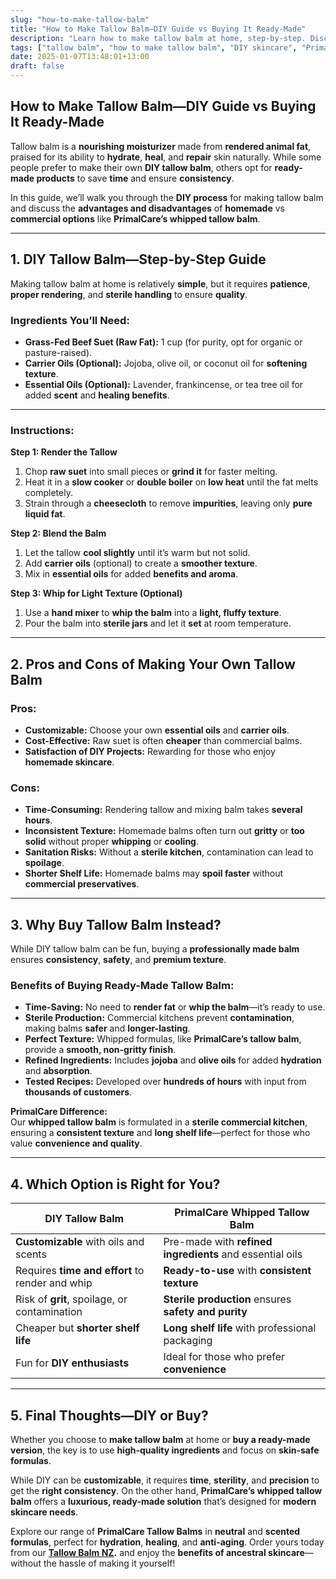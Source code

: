 ```yaml
---
slug: "how-to-make-tallow-balm"
title: "How to Make Tallow Balm—DIY Guide vs Buying It Ready-Made"
description: "Learn how to make tallow balm at home, step-by-step. Discover the pros and cons of DIY tallow balm versus buying PrimalCare’s ready-made whipped tallow balm."
tags: ["tallow balm", "how to make tallow balm", "DIY skincare", "PrimalCare"]
date: 2025-01-07T13:48:01+13:00
draft: false
---
```


## How to Make Tallow Balm—DIY Guide vs Buying It Ready-Made  
Tallow balm is a **nourishing moisturizer** made from **rendered animal fat**, praised for its ability to **hydrate**, **heal**, and **repair** skin naturally. While some people prefer to make their own **DIY tallow balm**, others opt for **ready-made products** to save **time** and ensure **consistency**.  

In this guide, we’ll walk you through the **DIY process** for making tallow balm and discuss the **advantages and disadvantages** of **homemade** vs **commercial options** like **PrimalCare’s whipped tallow balm**.  

---

## **1. DIY Tallow Balm—Step-by-Step Guide**  
Making tallow balm at home is relatively **simple**, but it requires **patience**, **proper rendering**, and **sterile handling** to ensure **quality**.  

### **Ingredients You’ll Need:**  
- **Grass-Fed Beef Suet (Raw Fat):** 1 cup (for purity, opt for organic or pasture-raised).  
- **Carrier Oils (Optional):** Jojoba, olive oil, or coconut oil for **softening texture**.  
- **Essential Oils (Optional):** Lavender, frankincense, or tea tree oil for added **scent** and **healing benefits**.  

---

### **Instructions:**  
**Step 1: Render the Tallow**  
1. Chop **raw suet** into small pieces or **grind it** for faster melting.  
2. Heat it in a **slow cooker** or **double boiler** on **low heat** until the fat melts completely.  
3. Strain through a **cheesecloth** to remove **impurities**, leaving only **pure liquid fat**.  

**Step 2: Blend the Balm**  
1. Let the tallow **cool slightly** until it’s warm but not solid.  
2. Add **carrier oils** (optional) to create a **smoother texture**.  
3. Mix in **essential oils** for added **benefits and aroma**.  

**Step 3: Whip for Light Texture (Optional)**  
1. Use a **hand mixer** to **whip the balm** into a **light, fluffy texture**.  
2. Pour the balm into **sterile jars** and let it **set** at room temperature.  

---

## **2. Pros and Cons of Making Your Own Tallow Balm**  
### **Pros:**  
- **Customizable:** Choose your own **essential oils** and **carrier oils**.  
- **Cost-Effective:** Raw suet is often **cheaper** than commercial balms.  
- **Satisfaction of DIY Projects:** Rewarding for those who enjoy **homemade skincare**.  

### **Cons:**  
- **Time-Consuming:** Rendering tallow and mixing balm takes **several hours**.  
- **Inconsistent Texture:** Homemade balms often turn out **gritty** or **too solid** without proper **whipping** or **cooling**.  
- **Sanitation Risks:** Without a **sterile kitchen**, contamination can lead to **spoilage**.  
- **Shorter Shelf Life:** Homemade balms may **spoil faster** without **commercial preservatives**.  

---

## **3. Why Buy Tallow Balm Instead?**  
While DIY tallow balm can be fun, buying a **professionally made balm** ensures **consistency**, **safety**, and **premium texture**.  

### **Benefits of Buying Ready-Made Tallow Balm:**  
- **Time-Saving:** No need to **render fat** or **whip the balm**—it’s ready to use.  
- **Sterile Production:** Commercial kitchens prevent **contamination**, making balms **safer** and **longer-lasting**.  
- **Perfect Texture:** Whipped formulas, like **PrimalCare’s tallow balm**, provide a **smooth, non-gritty finish**.  
- **Refined Ingredients:** Includes **jojoba** and **olive oils** for added **hydration** and **absorption**.  
- **Tested Recipes:** Developed over **hundreds of hours** with input from **thousands of customers**.  

**PrimalCare Difference:**  
Our **whipped tallow balm** is formulated in a **sterile commercial kitchen**, ensuring a **consistent texture** and **long shelf life**—perfect for those who value **convenience and quality**.  

---

## **4. Which Option is Right for You?**  

| **DIY Tallow Balm**                                | **PrimalCare Whipped Tallow Balm**                  |
|----------------------------------------------------|----------------------------------------------------|
| **Customizable** with oils and scents              | Pre-made with **refined ingredients** and essential oils |
| Requires **time and effort** to render and whip    | **Ready-to-use** with **consistent texture**       |
| Risk of **grit**, spoilage, or contamination       | **Sterile production** ensures **safety and purity** |
| Cheaper but **shorter shelf life**                 | **Long shelf life** with professional packaging    |
| Fun for **DIY enthusiasts**                        | Ideal for those who prefer **convenience**         |  

---

## **5. Final Thoughts—DIY or Buy?**  
Whether you choose to **make tallow balm** at home or **buy a ready-made version**, the key is to use **high-quality ingredients** and focus on **skin-safe formulas**.  

While DIY can be **customizable**, it requires **time**, **sterility**, and **precision** to get the **right consistency**. On the other hand, **PrimalCare’s whipped tallow balm** offers a **luxurious, ready-made solution** that’s designed for **modern skincare needs**.  

Explore our range of **PrimalCare Tallow Balms** in **neutral** and **scented formulas**, perfect for **hydration**, **healing**, and **anti-aging**. Order yours today from our **[Tallow Balm NZ](https://primalpantry.co.nz/shop/products/tallow-skin/).** and enjoy the **benefits of ancestral skincare**—without the hassle of making it yourself!  
